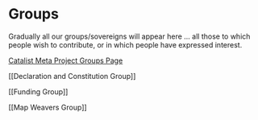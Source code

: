 # Groups
Gradually all our groups/sovereigns will appear here ... all those to which people wish to contribute, or in which people have expressed interest.

[Catalist Meta Project Groups Page](https://www.catalist.network/group-public/lionsberg-meta-project)

[[Declaration and Constitution Group]]

[[Funding Group]]

[[Map Weavers Group]]

